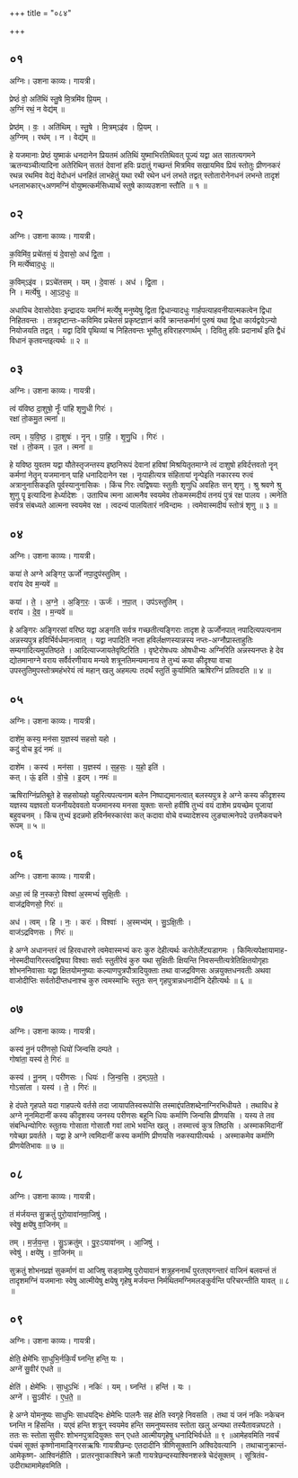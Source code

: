 +++
title = "०८४"

+++


## ०१
अग्निः। उशना काव्यः। गायत्री।

प्रेष्ठं॑ वो॒ अति॑थिं स्तु॒षे मि॒त्रमि॑व प्रि॒यम् ।  
अ॒ग्निं रथं॒ न वेद्य॑म् ॥

प्रेष्ठ॑म् । वः॒ । अति॑थिम् । स्तु॒षे । मि॒त्रम्ऽइ॑व । प्रि॒यम् ।  
अ॒ग्निम् । रथ॑म् । न । वेद्य॑म् ॥

हे यजमानाः प्रेष्ठं युष्माकं धनदानेन प्रियतमं अतिथिं युष्माभिरतिथिवत् पूज्यं यद्वा अत सातत्यगमने ऋतन्यञ्चीत्यादिना अतेरिथिन् सततं देवानां हविः प्रदातुं गच्छन्तं मित्रमिव सखायमिव प्रियं स्तोतुः प्रीणनकरं रथन्न रथमिव वेद्यं वेदोधनं धनहितं लाभहेतुं यथा रथी रथेन धनं लभते तद्वत् स्तोतारोनेनधनं लभन्ते तादृशं धनलाभकार्५अणमग्निं वोयुष्मत्कर्मसिध्यार्थं स्तुषे काव्यउशना स्तौति ॥ १ ॥

## ०२
अग्निः। उशना काव्यः। गायत्री।

क॒विमि॑व॒ प्रचे॑तसं॒ यं दे॒वासो॒ अध॑ द्वि॒ता ।  
नि मर्त्ये॑ष्वाद॒धुः ॥

क॒विम्ऽइ॑व । प्रऽचे॑तसम् । यम् । दे॒वासः॑ । अध॑ । द्वि॒ता ।  
नि । मर्त्ये॑षु । आ॒ऽद॒धुः ॥

अधापिच देवासोदेवाः इन्द्रादयः यमग्निं मर्त्येषु मनुष्येषु द्विता द्विधान्यादधुः गार्हपत्याहवनीयात्मकत्वेन द्विधा निहितवन्तः । तत्रदृष्टान्तः-कविमिव प्रचेतसं प्रकृष्टज्ञानं कविं क्रान्तकर्माणं पुरुषं यथा द्विधा कार्यद्वयेऽन्यो नियोजयति तद्वत् । यद्वा दिवि पृथिव्यां च निहितवन्तः भूमौतु हविराहरणार्थम् । दिवितु हविः प्रदानार्थं इति द्वैधं विधानं कृतवन्तइत्यर्थः ॥ २ ॥

## ०३
अग्निः। उशना काव्यः। गायत्री।

त्वं य॑विष्ठ दा॒शुषो॒ नॄँः पा॑हि शृणु॒धी गिरः॑ ।  
रक्षा॑ तो॒कमु॒त त्मना॑ ॥

त्वम् । य॒वि॒ष्ठ॒ । दा॒शुषः॑ । नॄन् । पा॒हि॒ । शृ॒णु॒धि । गिरः॑ ।  
रक्ष॑ । तो॒कम् । उ॒त । त्मना॑ ॥

हे यविष्ठ युवतम यद्वा यौतेस्तृजन्तस्य इष्ठनिरूपं देवानां हविषां मिश्रयितृतमाग्ने त्वं दाशुषो हविर्दत्तवतो नॄन् कर्मणां नेतॄन् यजमानान् पाहि धनादिदानेन रक्ष । नॄःपाहीत्यत्र संहितायां नॄन्पेइति नकारस्य रुत्वं अत्रानुनासिकइति पूर्वस्यानुनासिकः । किंच गिरः त्वद्विषयाः स्तुतीः शृणुधि अवहितः सन् शृणु । श्रु श्रवणे श्रु शुणु पॄ इत्यादिना हेर्ध्यादेशः । उतापिच त्मना आत्मनैव स्वयमेव तोकमस्मदीयं तनयं पुत्रं रक्ष पालय । त्मनेति सर्वत्र संबध्यते आत्मना स्वयमेव रक्ष । त्वदन्यं पालयितारं नविन्दामः । त्वमेवास्मदीयं स्तोत्रं शृणु ॥ ३ ॥

## ०४
अग्निः। उशना काव्यः। गायत्री।

कया॑ ते अग्ने अङ्गिर॒ ऊर्जो॑ नपा॒दुप॑स्तुतिम् ।  
वरा॑य देव म॒न्यवे॑ ॥

कया॑ । ते॒ । अ॒ग्ने॒ । अ॒ङ्गि॒रः॒ । ऊर्जः॑ । न॒पा॒त् । उप॑ऽस्तुतिम् ।  
वरा॑य । दे॒व॒ । म॒न्यवे॑ ॥

हे अङ्गिरः अङ्गिरसां वरिष्ठ यद्वा अङ्गति सर्वत्र गच्छतीत्यङ्गिराः तादृश हे ऊर्जोनपात् नपादित्यपत्यनाम अन्नस्यपुत्र हविर्भिर्वर्धमानत्वात् । यद्वा नपादिति नप्ता हविर्लक्षणस्यान्नस्य नप्तः-अग्नौप्रास्ताहुतिः सम्यगादित्यमुपतिष्ठते । आदित्याज्जायतेवृष्टिरिति । वृष्टेरोषधयः ओषधीभ्यः अग्निरिति अन्नस्यनप्तः हे देव द्योतमानाग्ने वराय सर्वैर्वरणीयाय मन्यवे शत्रूनतिमन्यमानाय ते तुभ्यं कया कीदृश्या वाचा उपस्तुतिमुपस्तोत्रमहंभरेयं त्वं महान् खलु अहमल्पः तदर्थं स्तुतिं कुर्यामिति ऋषिरग्निं प्रतिवदति ॥ ४ ॥

## ०५
अग्निः। उशना काव्यः। गायत्री।

दाशे॑म॒ कस्य॒ मन॑सा य॒ज्ञस्य॑ सहसो यहो ।  
कदु॑ वोच इ॒दं नमः॑ ॥

दाशे॑म । कस्य॑ । मन॑सा । य॒ज्ञस्य॑ । स॒ह॒सः॒ । य॒हो॒ इति॑ ।  
कत् । ऊं॒ इति॑ । वो॒चे॒ । इ॒दम् । नमः॑ ॥

ऋषिराग्निंप्रतिबूते हे सहसोयहो यहुरित्यपत्यनाम बलेन निष्पाद्यमानत्वात् बलस्यपुत्र हे अग्ने कस्य कीदृशस्य यज्ञस्य यज्ञवतो यजनीयदेववतो यजमानस्य मनसा युक्ताः सन्तो हवींषि तुभ्यं वयं दाशेम प्रयच्छेम पूजायां बहुवचनम् । किंच तुभ्यं इदन्नमो हविर्नमस्कारंवा कत् कदावा वोचे वच्यादेशस्य लुङ्यात्मनेपदे उत्तमैकवचने रूपम् ॥ ५ ॥

## ०६
अग्निः। उशना काव्यः। गायत्री।

अधा॒ त्वं हि न॒स्करो॒ विश्वा॑ अ॒स्मभ्यं॑ सुक्षि॒तीः ।  
वाज॑द्रविणसो॒ गिरः॑ ॥

अध॑ । त्वम् । हि । नः॒ । करः॑ । विश्वाः॑ । अ॒स्मभ्य॑म् । सु॒ऽक्षि॒तीः ।  
वाज॑ऽद्रविणसः । गिरः॑ ॥

हे अग्ने अधानन्तरं त्वं हिरवधारणे त्वमेवास्मभ्यं करः कुरु देहीत्यर्थः करोतेर्लेट्यडागमः । किमित्यपेक्षायामाह-नोस्मदीयागिरस्त्वद्विषया विश्वाः सर्वाः स्तुतीरेवं कुरु यथा सुक्षितीः क्षियन्ति निवसन्तीत्यत्रेतिक्षितयोगृहाः शोभननिवासाः यद्वा क्षितयोमनुष्याः कल्याणपुत्रपौत्रादियुक्ताः तथा वाजद्रविणसः अन्नयुक्तधनवतीः अथवा वाजोदीप्तिः सर्वतोदीप्तधनाश्च कुरु त्वमस्माभिः स्तुतः सन् गृहपुत्रान्नधनादीनि देहीत्यर्थः ॥ ६ ॥

## ०७
अग्निः। उशना काव्यः। गायत्री।

कस्य॑ नू॒नं परी॑णसो॒ धियो॑ जिन्वसि दम्पते ।  
गोषा॑ता॒ यस्य॑ ते॒ गिरः॑ ॥

कस्य॑ । नू॒नम् । परी॑णसः । धियः॑ । जि॒न्व॒सि॒ । द॒म्ऽप॒ते॒ ।  
गोऽसा॑ता । यस्य॑ । ते॒ । गिरः॑ ॥

हे दंपते गृहपते यदा गाहपत्ये वर्तसे तदा जायापतिस्वरूपोसि तस्माद्दंपतिशब्देनाग्निरभिधीयते । तथाविध हे अग्ने नूनमिदानीं कस्य कीदृशस्य जनस्य परीणसः बहूनि धियः कर्माणि जिन्वसि प्रीणयसि । यस्य ते तव संबन्धिन्योगिरः स्तुतयः गोसाता गोसातौ गवां लाभे भवन्ति खलु । तस्मात्त्वं कुत्र तिष्ठसि । अस्माकमिदानीं गवेच्छा प्रवर्तते । यद्वा हे अग्ने त्वमिदानीं कस्य कर्माणि प्रीणयसि नकस्यापीत्यर्थः । अस्माकमेव कर्माणि प्रीणयेतिभावः ॥ ७ ॥

## ०८
अग्निः। उशना काव्यः। गायत्री।

तं म॑र्जयन्त सु॒क्रतुं॑ पुरो॒यावा॑नमा॒जिषु॑ ।  
स्वेषु॒ क्षये॑षु वा॒जिन॑म् ॥

तम् । म॒र्ज॒य॒न्त॒ । सु॒ऽक्रतु॑म् । पु॒रः॒ऽयावा॑नम् । आ॒जिषु॑ ।  
स्वेषु॑ । क्षये॑षु । वा॒जिन॑म् ॥

सुक्रतुं शोभनप्रज्ञं सुकर्माणं वा आजिषु सङ्ग्रामेषु पुरोयावानं शत्रुहननार्थं पुरतएवगन्तारं वाजिनं बलवन्तं तं तादृशमग्निं यजमानाः स्वेषु आत्मीयेषु क्षयेषु गृहेषु मर्जयन्त निर्मथितमग्निमलङ्कुर्वन्ति परिचरन्तीति यावत् ॥ ८ ॥

## ०९
अग्निः। उशना काव्यः। गायत्री।

क्षेति॒ क्षेमे॑भिः सा॒धुभि॒र्नकि॒र्यं घ्नन्ति॒ हन्ति॒ यः ।  
अग्ने॑ सु॒वीर॑ एधते ॥

क्षेति॑ । क्षेमे॑भिः । सा॒धुऽभिः॑ । नकिः॑ । यम् । घ्नन्ति॑ । हन्ति॑ । यः ।  
अग्ने॑ । सु॒ऽवीरः॑ । ए॒ध॒ते॒ ॥

हे अग्ने योमनुष्यः साधुभिः साधयद्भिः क्षेमेभिः पालनैः सह क्षेति स्वगृहे निवसति । तथा यं जनं नकिः नकेचन घ्नन्ति न हिंसन्ति । यएवं हन्ति शत्रून् स्वयमेव हन्ति समनुष्यस्तव स्तोता खलु अन्यथा तस्यैतावन्नघटते । ततः सः स्तोता सुवीरः शोभनपुत्रादियुक्तः सन् एधते आत्मीयगृहेषु धनादिभिर्वर्धते ॥ ९ ॥आमेहवमिति नवर्चं पंचमं सूक्तं कृष्णोनामाङ्गिरसऋषिः गायत्रीछन्दः एतदादीनि त्रीणिसूक्तानि अश्विदेवत्यानि । तथाचानुक्रान्तं-आमेकृष्ण- आश्विनंहीति । प्रातरनुवाकाश्विने क्रतौ गायत्रेछन्दस्याश्विनशस्त्रे चेदंसूक्तम् । सूत्रितंव-उदीराथामामेहवमिति ।